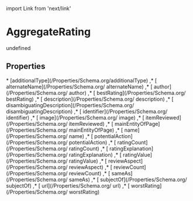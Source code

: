 import Link from 'next/link'
# AggregateRating

undefined

## Properties

<Grid>
* [additionalType](/Properties/Schema.org/additionalType)
,* [ alternateName](/Properties/Schema.org/ alternateName)
,* [ author](/Properties/Schema.org/ author)
,* [ bestRating](/Properties/Schema.org/ bestRating)
,* [ description](/Properties/Schema.org/ description)
,* [ disambiguatingDescription](/Properties/Schema.org/ disambiguatingDescription)
,* [ identifier](/Properties/Schema.org/ identifier)
,* [ image](/Properties/Schema.org/ image)
,* [ itemReviewed](/Properties/Schema.org/ itemReviewed)
,* [ mainEntityOfPage](/Properties/Schema.org/ mainEntityOfPage)
,* [ name](/Properties/Schema.org/ name)
,* [ potentialAction](/Properties/Schema.org/ potentialAction)
,* [ ratingCount](/Properties/Schema.org/ ratingCount)
,* [ ratingExplanation](/Properties/Schema.org/ ratingExplanation)
,* [ ratingValue](/Properties/Schema.org/ ratingValue)
,* [ reviewAspect](/Properties/Schema.org/ reviewAspect)
,* [ reviewCount](/Properties/Schema.org/ reviewCount)
,* [ sameAs](/Properties/Schema.org/ sameAs)
,* [ subjectOf](/Properties/Schema.org/ subjectOf)
,* [ url](/Properties/Schema.org/ url)
,* [ worstRating](/Properties/Schema.org/ worstRating)

</Grid>

